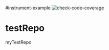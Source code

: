 #instrument-example ![check-code-coverage](https://img.shields.io/badge/coverage-82%25-brightgreen)
# testRepo
myTestRepo

